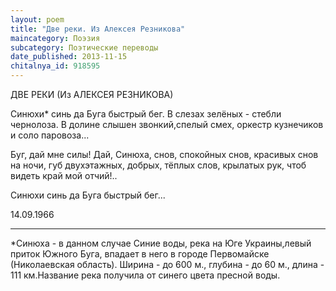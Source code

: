 ```yaml
---
layout: poem
title: "Две реки. Из Алексея Резникова"
maincategory: Поэзия
subcategory: Поэтические переводы
date_published: 2013-11-15
chitalnya_id: 918595
---
```




ДВЕ РЕКИ
(Из АЛЕКСЕЯ РЕЗНИКОВА)

Синюхи\* синь да Буга быстрый бег.
В слезах зелёных - стебли чернолоза.
В долине слышен звонкий,спелый смех,
оркестр кузнечиков
и соло паровоза...

Буг, дай мне силы!
Дай, Синюха, снов,
спокойных снов, красивых снов на ночи,
губ двухэтажных,
добрых, тёплых слов,
крылатых рук,
чтоб видеть край мой отчий!..

Синюхи синь
да Буга быстрый бег...

14.09.1966
_____________________
\*Синюха - в данном случае Синие воды, 
река на Юге Украины,левый приток Южного 
Буга, впадает в него в городе Первомайске
(Николаевская область). Ширина - до 600 м.,
глубина - до 60 м., длина - 111 км.Название
река получила от синего цвета пресной воды.








